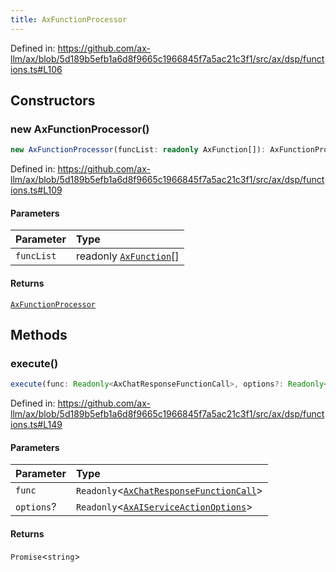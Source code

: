 ```yaml
---
title: AxFunctionProcessor
---
```


Defined in: https://github.com/ax-llm/ax/blob/5d189b5efb1a6d8f9665c1966845f7a5ac21c3f1/src/ax/dsp/functions.ts#L106

## Constructors

<a id="constructors"></a>

### new AxFunctionProcessor()

```ts
new AxFunctionProcessor(funcList: readonly AxFunction[]): AxFunctionProcessor
```

Defined in: https://github.com/ax-llm/ax/blob/5d189b5efb1a6d8f9665c1966845f7a5ac21c3f1/src/ax/dsp/functions.ts#L109

#### Parameters

| Parameter | Type |
| :------ | :------ |
| `funcList` | readonly [`AxFunction`](/api/#03-apidocs/typealiasaxfunction)[] |

#### Returns

[`AxFunctionProcessor`](/api/#03-apidocs/classaxfunctionprocessor)

## Methods

<a id="execute"></a>

### execute()

```ts
execute(func: Readonly<AxChatResponseFunctionCall>, options?: Readonly<AxAIServiceActionOptions>): Promise<string>
```

Defined in: https://github.com/ax-llm/ax/blob/5d189b5efb1a6d8f9665c1966845f7a5ac21c3f1/src/ax/dsp/functions.ts#L149

#### Parameters

| Parameter | Type |
| :------ | :------ |
| `func` | `Readonly`\<[`AxChatResponseFunctionCall`](/api/#03-apidocs/typealiasaxchatresponsefunctioncall)\> |
| `options`? | `Readonly`\<[`AxAIServiceActionOptions`](/api/#03-apidocs/typealiasaxaiserviceactionoptions)\> |

#### Returns

`Promise`\<`string`\>
